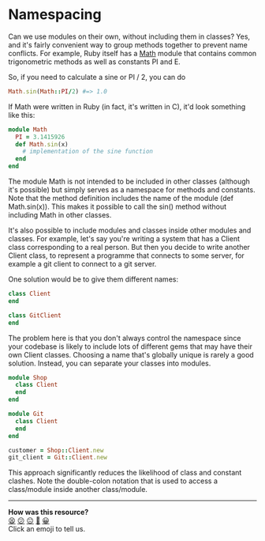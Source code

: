 # Namespacing

Can we use modules on their own, without including them in classes? Yes, and it's fairly convenient way to group methods together to prevent name conflicts. For example, Ruby itself has a [Math](http://www.ruby-doc.org/core-2.0.0/Math.html) module that contains common trigonometric methods as well as constants PI and E.

So, if you need to calculate a sine or PI / 2, you can do

````ruby
Math.sin(Math::PI/2) #=> 1.0
````

If Math were written in Ruby (in fact, it's written in C), it'd look something like this:

````ruby
module Math
  PI = 3.1415926
  def Math.sin(x)
    # implementation of the sine function
  end
end
````

The module Math is not intended to be included in other classes (although it's possible) but simply serves as a namespace for methods and constants. Note that the method definition includes the name of the module (def Math.sin(x)). This makes it possible to call the sin() method without including Math in other classes.

It's also possible to include modules and classes inside other modules and classes. For example, let's say you're writing a system that has a Client class corresponding to a real person. But then you decide to write another Client class, to represent a programme that connects to some server, for example a git client to connect to a git server.

One solution would be to give them different names:

````ruby
class Client
end

class GitClient
end
````

The problem here is that you don't always control the namespace since your codebase is likely to include lots of different gems that may have their own Client classes. Choosing a name that's globally unique is rarely a good solution. Instead, you can separate your classes into modules.

````ruby
module Shop
  class Client
  end
end

module Git
  class Client
  end  
end

customer = Shop::Client.new
git_client = Git::Client.new
````

This approach significantly reduces the likelihood of class and constant clashes. Note the double-colon notation that is used to access a class/module inside another class/module.

<!-- BEGIN GENERATED SECTION DO NOT EDIT -->

---

**How was this resource?**  
[😫](https://airtable.com/shrUJ3t7KLMqVRFKR?prefill_Repository=course&prefill_File=pills/namespacing.md&prefill_Sentiment=😫) [😕](https://airtable.com/shrUJ3t7KLMqVRFKR?prefill_Repository=course&prefill_File=pills/namespacing.md&prefill_Sentiment=😕) [😐](https://airtable.com/shrUJ3t7KLMqVRFKR?prefill_Repository=course&prefill_File=pills/namespacing.md&prefill_Sentiment=😐) [🙂](https://airtable.com/shrUJ3t7KLMqVRFKR?prefill_Repository=course&prefill_File=pills/namespacing.md&prefill_Sentiment=🙂) [😀](https://airtable.com/shrUJ3t7KLMqVRFKR?prefill_Repository=course&prefill_File=pills/namespacing.md&prefill_Sentiment=😀)  
Click an emoji to tell us.

<!-- END GENERATED SECTION DO NOT EDIT -->
